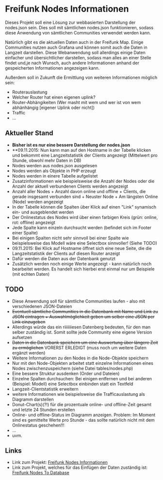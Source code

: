 # Freifunk Nodes Informationen
Dieses Projekt soll eine Lösung zur webbasierten Darstellung der nodes.json sein.
Dies soll mit sämtlichen nodes.json funktionieren, sodass diese Anwendung von sämtlichen Communities verwendet werden kann.

Natürlich gibt es die aktuellen Daten auch in der Freifunk Map. Einige Communities nutzen auch Grafana und können somit auch die Daten in Langzeit darstellen.
Diese Webanwendung soll allerdings einige Daten einfacher und übersichtlicher darstellen, sodass man alles an einer Stelle findet und,je nach Wunsch, auch andere Informationen anhand der gespeicherten Informationen angezeigen kann.

Außerdem soll in Zukunft die Ermittlung von weiteren Informationen möglich sein:
* Routerauslastung
* Welcher Router hat einen eigenen uplink?
* Router-Abhängikeiten (Wer masht mit wem und wer ist von wem abhänhängig [eigener Uplink oder nicht])
* Traffic
* ...

## Aktueller Stand
* **Bisher ist es nur eine bessere Darstellung der nodes.json**
* **09.11.2015: Nun kann man auf den Hostname in der Tabelle klicken und bekommt eine Langzeitstatistik der Clients angezeigt (Mittelwert pro Stunde, obwohl mehr Daten in DB)
* Nodes werden aus nodes.json ausgelesen
* Nodes werden als Objekte in PHP erzeugt
* Nodes werden in einere Tabelle aufgelistet
* Zusatzinformationen wie beispielsweise die Anzahl der Nodes oder die Anzahl der aktuell verbundenen Clients werden angezeigt
* Anzahl aller Nodes + Anzahl davon online und offline + Clients, die gerade insgesamt verbunden sind + Neuster Node + Am längsten Online (Node) werden angezeigt
* In der Tabelle können die Spalten über Klick auf einen "Link" synamisch ein- und ausgeblendet werden
* Der Onlinestatus des Nodes wird über einen farbigen Kreis (grün: online, rot: offline) angezeigt
* Jede Spalte kann einzeln durchsucht werden (befindet sich im Footer einer Spalte)
 * Bei einigen Spalten nicht sehr sinnvoll bei einer Spalte wie beispielsweise das Modell wäre eine Selectbox sinnvoller! (Siehe TODO)
* 09.11.2015: Bei Klick auf Hostname öffnet sich eine neue Seite, die die Langzeitstatistik der Clients auf diesen Router anzeigt
 * Dafür werden die Daten aus der Datenbank genutzt
 * Zusätzlich werden noch einige Werte angezeigt - kann natürlich noch bearbeitet werden. Es handelt sich hierbei erst einmal nur um Beispiele (mit echten Daten)

## TODO
* Diese Anwendung soll für sämtliche Communities laufen - also mit verschiedenen JSON-Dateien
 * ~~Eventuell sämtliche Communities in die Datenbank mit Name und Link zu JSON eintragen + Auswahlmöglichkeit geben um selber eine JSON per Link einzugeben~~
 * Allerdings würde das ein riiiiiiiesen Datenberg bedeuten, für den man selber zuständig ist. Somit sollte jede Community eine eigene Version aufsetzen
* ~~Daten in die Datenbank speichern um eine Auswertung über längere Zeit zu ermöglichen~~ VORERST ERLEDIGT (muss noch um weitere Daten ergänzt werden)
* Weitere Informationen zu den Nodes in die Node-Objekte speichern
* Nur mit den Node-Objekten arbeitet statt einzelne Informationen eines Nodes zwischenzuspeichern (siehe Datei tables/nodes.php)
* Eine bessere Struktur ausdenken (Order und Dateien)
* Einzelne Spalten durchsuchen: Bei einigen entfernen und bei anderen (Beispiel: Modell) eine Selectbox einbinden statt ein Textfeld
* Langzeit-Clientstatistik erweitern
 * weitere Informationen wie beispielsweise die Trafficauslastung als Diagramm darstellen
 * Donut-Chart(s)(?!) für die prozentuale online- und offline-Zeit gesamt und letzte 24 Stunden erstellen
 * Online- und offline-Status im Diagramm anzeigen. Problem: Im Moment sind es gemittelte Werte pro Stunde - das sollte natürlich nicht mit dem Onlinestatus geschehen!!! 
 * ...
* uvm.

## Links
* Link zum Projekt: [Freifunk Nodes Informationen](http://timojeske.de/odadev/FreifunkNodesInformationen/)
* Link zum Projekt, welches für das Einfügen der Daten zuständig ist: [Freifunk Nodes To Database](https://github.com/odadev/Freifunk-Nodes-To-Database/) 